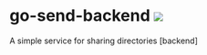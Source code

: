 # go-send-backend ![](https://github.com/webmalc/go-send-backend/workflows/tests/badge.svg)
A simple service for sharing directories [backend]
